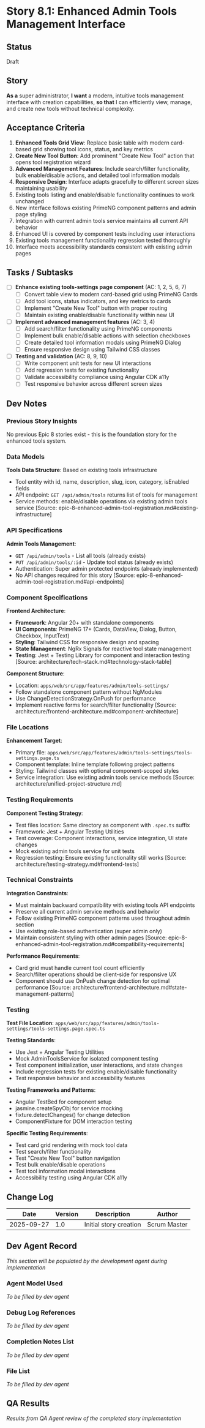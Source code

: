 # Story 8.1: Enhanced Admin Tools Management Interface

## Status

Draft

## Story

**As a** super administrator, **I want** a modern, intuitive tools management interface with
creation capabilities, **so that** I can efficiently view, manage, and create new tools without
technical complexity.

## Acceptance Criteria

1. **Enhanced Tools Grid View**: Replace basic table with modern card-based grid showing tool icons,
   status, and key metrics
2. **Create New Tool Button**: Add prominent "Create New Tool" action that opens tool registration
   wizard
3. **Advanced Management Features**: Include search/filter functionality, bulk enable/disable
   actions, and detailed tool information modals
4. **Responsive Design**: Interface adapts gracefully to different screen sizes maintaining
   usability
5. Existing tools listing and enable/disable functionality continues to work unchanged
6. New interface follows existing PrimeNG component patterns and admin page styling
7. Integration with current admin tools service maintains all current API behavior
8. Enhanced UI is covered by component tests including user interactions
9. Existing tools management functionality regression tested thoroughly
10. Interface meets accessibility standards consistent with existing admin pages

## Tasks / Subtasks

- [ ] **Enhance existing tools-settings page component** (AC: 1, 2, 5, 6, 7)
  - [ ] Convert table view to modern card-based grid using PrimeNG Cards
  - [ ] Add tool icons, status indicators, and key metrics to cards
  - [ ] Implement "Create New Tool" button with proper routing
  - [ ] Maintain existing enable/disable functionality within new UI

- [ ] **Implement advanced management features** (AC: 3, 4)
  - [ ] Add search/filter functionality using PrimeNG components
  - [ ] Implement bulk enable/disable actions with selection checkboxes
  - [ ] Create detailed tool information modals using PrimeNG Dialog
  - [ ] Ensure responsive design using Tailwind CSS classes

- [ ] **Testing and validation** (AC: 8, 9, 10)
  - [ ] Write component unit tests for new UI interactions
  - [ ] Add regression tests for existing functionality
  - [ ] Validate accessibility compliance using Angular CDK a11y
  - [ ] Test responsive behavior across different screen sizes

## Dev Notes

### Previous Story Insights

No previous Epic 8 stories exist - this is the foundation story for the enhanced tools system.

### Data Models

**Tools Data Structure**: Based on existing tools infrastructure

- Tool entity with id, name, description, slug, icon, category, isEnabled fields
- API endpoint: `GET /api/admin/tools` returns list of tools for management
- Service methods: enable/disable operations via existing admin tools service [Source:
  epic-8-enhanced-admin-tool-registration.md#existing-infrastructure]

### API Specifications

**Admin Tools Management**:

- `GET /api/admin/tools` - List all tools (already exists)
- `PUT /api/admin/tools/:id` - Update tool status (already exists)
- Authentication: Super admin protected endpoints (already implemented)
- No API changes required for this story [Source:
  epic-8-enhanced-admin-tool-registration.md#api-endpoints]

### Component Specifications

**Frontend Architecture**:

- **Framework**: Angular 20+ with standalone components
- **UI Components**: PrimeNG 17+ (Cards, DataView, Dialog, Button, Checkbox, InputText)
- **Styling**: Tailwind CSS for responsive design and spacing
- **State Management**: NgRx Signals for reactive tool state management
- **Testing**: Jest + Testing Library for component and interaction testing [Source:
  architecture/tech-stack.md#technology-stack-table]

**Component Structure**:

- Location: `apps/web/src/app/features/admin/tools-settings/`
- Follow standalone component pattern without NgModules
- Use ChangeDetectionStrategy.OnPush for performance
- Implement reactive forms for search/filter functionality [Source:
  architecture/frontend-architecture.md#component-architecture]

### File Locations

**Enhancement Target**:

- Primary file: `apps/web/src/app/features/admin/tools-settings/tools-settings.page.ts`
- Component template: Inline template following project patterns
- Styling: Tailwind classes with optional component-scoped styles
- Service integration: Use existing admin tools service methods [Source:
  architecture/unified-project-structure.md]

### Testing Requirements

**Component Testing Strategy**:

- Test files location: Same directory as component with `.spec.ts` suffix
- Framework: Jest + Angular Testing Utilities
- Test coverage: Component interactions, service integration, UI state changes
- Mock existing admin tools service for unit tests
- Regression testing: Ensure existing functionality still works [Source:
  architecture/testing-strategy.md#frontend-tests]

### Technical Constraints

**Integration Constraints**:

- Must maintain backward compatibility with existing tools API endpoints
- Preserve all current admin service methods and behavior
- Follow existing PrimeNG component patterns used throughout admin section
- Use existing role-based authentication (super admin only)
- Maintain consistent styling with other admin pages [Source:
  epic-8-enhanced-admin-tool-registration.md#compatibility-requirements]

**Performance Requirements**:

- Card grid must handle current tool count efficiently
- Search/filter operations should be client-side for responsive UX
- Component should use OnPush change detection for optimal performance [Source:
  architecture/frontend-architecture.md#state-management-patterns]

### Testing

**Test File Location**: `apps/web/src/app/features/admin/tools-settings/tools-settings.page.spec.ts`

**Testing Standards**:

- Use Jest + Angular Testing Utilities
- Mock AdminToolsService for isolated component testing
- Test component initialization, user interactions, and state changes
- Include regression tests for existing enable/disable functionality
- Test responsive behavior and accessibility features

**Testing Frameworks and Patterns**:

- Angular TestBed for component setup
- jasmine.createSpyObj for service mocking
- fixture.detectChanges() for change detection
- ComponentFixture for DOM interaction testing

**Specific Testing Requirements**:

- Test card grid rendering with mock tool data
- Test search/filter functionality
- Test "Create New Tool" button navigation
- Test bulk enable/disable operations
- Test tool information modal interactions
- Accessibility testing using Angular CDK a11y

## Change Log

| Date       | Version | Description            | Author       |
| ---------- | ------- | ---------------------- | ------------ |
| 2025-09-27 | 1.0     | Initial story creation | Scrum Master |

## Dev Agent Record

_This section will be populated by the development agent during implementation_

### Agent Model Used

_To be filled by dev agent_

### Debug Log References

_To be filled by dev agent_

### Completion Notes List

_To be filled by dev agent_

### File List

_To be filled by dev agent_

## QA Results

_Results from QA Agent review of the completed story implementation_
